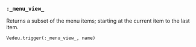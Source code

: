 ### `:_menu_view_`
Returns a subset of the menu items; starting at the current item to
the last item.

    Vedeu.trigger(:_menu_view_, name)
